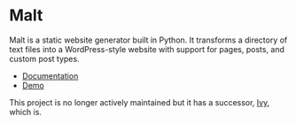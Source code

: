 
# Malt

Malt is a static website generator built in Python. It transforms a directory of text files into a WordPress-style website with support for pages, posts, and custom post types.

* [Documentation](http://www.dmulholl.com/docs/malt/)
* [Demo](http://www.dmulholl.com/demos/malt)

This project is no longer actively maintained but it has a successor, [Ivy](https://github.com/dmulholl/ivy), which is.
